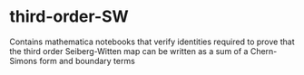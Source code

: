 # third-order-SW
Contains mathematica notebooks that verify identities required to prove that the third order Seiberg-Witten map can be written as a sum of a Chern-Simons form and boundary terms
